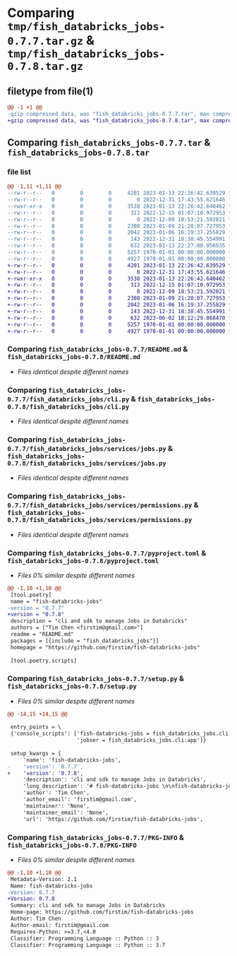 # Comparing `tmp/fish_databricks_jobs-0.7.7.tar.gz` & `tmp/fish_databricks_jobs-0.7.8.tar.gz`

## filetype from file(1)

```diff
@@ -1 +1 @@
-gzip compressed data, was "fish_databricks_jobs-0.7.7.tar", max compression
+gzip compressed data, was "fish_databricks_jobs-0.7.8.tar", max compression
```

## Comparing `fish_databricks_jobs-0.7.7.tar` & `fish_databricks_jobs-0.7.8.tar`

### file list

```diff
@@ -1,11 +1,11 @@
--rw-r--r--   0        0        0     4201 2023-01-13 22:26:42.639529 fish_databricks_jobs-0.7.7/README.md
--rw-r--r--   0        0        0        0 2022-12-31 17:43:55.621646 fish_databricks_jobs-0.7.7/fish_databricks_jobs/__init__.py
--rwxr-xr-x   0        0        0     3538 2023-01-13 22:26:42.640462 fish_databricks_jobs-0.7.7/fish_databricks_jobs/cli.py
--rw-r--r--   0        0        0      313 2022-12-15 01:07:10.972953 fish_databricks_jobs-0.7.7/fish_databricks_jobs/config.py
--rw-r--r--   0        0        0        0 2022-12-09 18:53:21.592021 fish_databricks_jobs-0.7.7/fish_databricks_jobs/services/__init__.py
--rw-r--r--   0        0        0     2380 2023-01-09 21:28:07.727953 fish_databricks_jobs-0.7.7/fish_databricks_jobs/services/jobs.py
--rw-r--r--   0        0        0     2042 2023-01-06 16:19:37.255829 fish_databricks_jobs-0.7.7/fish_databricks_jobs/services/permissions.py
--rw-r--r--   0        0        0      143 2022-12-31 18:38:45.554991 fish_databricks_jobs-0.7.7/fish_databricks_jobs/services/version.py
--rw-r--r--   0        0        0      632 2023-01-13 22:27:08.056935 fish_databricks_jobs-0.7.7/pyproject.toml
--rw-r--r--   0        0        0     5257 1970-01-01 00:00:00.000000 fish_databricks_jobs-0.7.7/setup.py
--rw-r--r--   0        0        0     4927 1970-01-01 00:00:00.000000 fish_databricks_jobs-0.7.7/PKG-INFO
+-rw-r--r--   0        0        0     4201 2023-01-13 22:26:42.639529 fish_databricks_jobs-0.7.8/README.md
+-rw-r--r--   0        0        0        0 2022-12-31 17:43:55.621646 fish_databricks_jobs-0.7.8/fish_databricks_jobs/__init__.py
+-rwxr-xr-x   0        0        0     3538 2023-01-13 22:26:42.640462 fish_databricks_jobs-0.7.8/fish_databricks_jobs/cli.py
+-rw-r--r--   0        0        0      313 2022-12-15 01:07:10.972953 fish_databricks_jobs-0.7.8/fish_databricks_jobs/config.py
+-rw-r--r--   0        0        0        0 2022-12-09 18:53:21.592021 fish_databricks_jobs-0.7.8/fish_databricks_jobs/services/__init__.py
+-rw-r--r--   0        0        0     2380 2023-01-09 21:28:07.727953 fish_databricks_jobs-0.7.8/fish_databricks_jobs/services/jobs.py
+-rw-r--r--   0        0        0     2042 2023-01-06 16:19:37.255829 fish_databricks_jobs-0.7.8/fish_databricks_jobs/services/permissions.py
+-rw-r--r--   0        0        0      143 2022-12-31 18:38:45.554991 fish_databricks_jobs-0.7.8/fish_databricks_jobs/services/version.py
+-rw-r--r--   0        0        0      632 2023-06-02 18:12:29.868470 fish_databricks_jobs-0.7.8/pyproject.toml
+-rw-r--r--   0        0        0     5257 1970-01-01 00:00:00.000000 fish_databricks_jobs-0.7.8/setup.py
+-rw-r--r--   0        0        0     4927 1970-01-01 00:00:00.000000 fish_databricks_jobs-0.7.8/PKG-INFO
```

### Comparing `fish_databricks_jobs-0.7.7/README.md` & `fish_databricks_jobs-0.7.8/README.md`

 * *Files identical despite different names*

### Comparing `fish_databricks_jobs-0.7.7/fish_databricks_jobs/cli.py` & `fish_databricks_jobs-0.7.8/fish_databricks_jobs/cli.py`

 * *Files identical despite different names*

### Comparing `fish_databricks_jobs-0.7.7/fish_databricks_jobs/services/jobs.py` & `fish_databricks_jobs-0.7.8/fish_databricks_jobs/services/jobs.py`

 * *Files identical despite different names*

### Comparing `fish_databricks_jobs-0.7.7/fish_databricks_jobs/services/permissions.py` & `fish_databricks_jobs-0.7.8/fish_databricks_jobs/services/permissions.py`

 * *Files identical despite different names*

### Comparing `fish_databricks_jobs-0.7.7/pyproject.toml` & `fish_databricks_jobs-0.7.8/pyproject.toml`

 * *Files 0% similar despite different names*

```diff
@@ -1,10 +1,10 @@
 [tool.poetry]
 name = "fish-databricks-jobs"
-version = "0.7.7"
+version = "0.7.8"
 description = "cli and sdk to manage Jobs in Databricks"
 authors = ["Tim Chen <firstim@gmail.com>"]
 readme = "README.md"
 packages = [{include = "fish_databricks_jobs"}]
 homepage = "https://github.com/firstim/fish-databricks-jobs"
 
 [tool.poetry.scripts]
```

### Comparing `fish_databricks_jobs-0.7.7/setup.py` & `fish_databricks_jobs-0.7.8/setup.py`

 * *Files 0% similar despite different names*

```diff
@@ -14,15 +14,15 @@
 
 entry_points = \
 {'console_scripts': ['fish-databricks-jobs = fish_databricks_jobs.cli:app',
                      'jobser = fish_databricks_jobs.cli:app']}
 
 setup_kwargs = {
     'name': 'fish-databricks-jobs',
-    'version': '0.7.7',
+    'version': '0.7.8',
     'description': 'cli and sdk to manage Jobs in Databricks',
     'long_description': '# fish-databricks-jobs \n\nfish-databricks-jobs is cli and python sdk to manage Jobs for Databricks. e.g assign permissions to multiple jobs. User can filter jobs by job name or tags.  \n\nThe functionality of current [databricks-cli(v0.17.4)](https://pypi.org/project/databricks-cli/) is limited on the `jobs` api. e.g it can not assign job permission.\n\nWith `fish-databricks-jobs`, you can assign job permission, e.g: \n\nto assign group `mygroup` with permission `can_manage` to job by filter `843966944901662`(job_id) \n```angular2html\n$ fish-databricks-jobs permission-assign mygroup --type group --level can_manage --filter 843966944901662\n```\n# Installation\nPython Version >= 3.7 \n```\n$ pip install --upgrade fish-databricks-jobs\n```\n```angular2html\n$ fish-databricks-jobs --version\nVersion: 0.6.8\n```\n# Usage\n### permission-assign\n```\n$ fish-databricks-jobs permission-assign -h\n\n Usage: fish-databricks-jobs permission-assign [OPTIONS] NAME\n\n Assign permission to user\n\n╭─ Arguments ─────────────────────────────────────────────────────────────────────────────────────────────────────────────╮\n│ *    name      TEXT  User name, group name or serive principal id. Who will receive the permisssion. [default: None]    │\n│                      [required]                                                                                         │\n╰─────────────────────────────────────────────────────────────────────────────────────────────────────────────────────────╯\n╭─ Options ───────────────────────────────────────────────────────────────────────────────────────────────────────────────╮\n│    --type     -t      [user|principal|group]                Permission receiver type. [default: user]                   │\n│ *  --level    -l      [can_view|can_manage|can_manage_run]  Permission level. [default: None] [required]                │\n│    --filter   -f      TEXT                                  filter jobs, case insensitively. [default: None]            │\n│    --profile  -p      TEXT                                  profile name in ~/.databrickscfg [default: DEFAULT]         │\n│    --force                                                  Attempt to assign permission without prompting for          │\n│                                                             confirmation. **Use this flag with caution**                │\n│    --help     -h                                            Show this message and exit.                                 │\n╰─────────────────────────────────────────────────────────────────────────────────────────────────────────────────────────╯\n```\n### use as sdk to list jobs\nin databricks\' notebook\n```\n%pip install fish-databricks-jobs\n```\n\n```python\nfrom fish_databricks_jobs.services.jobs import JobsService, Job\nhost = f\'https://{spark.conf.get("spark.databricks.workspaceUrl")}\'\ntoken = \'exampletokenc0e27d8b91fd8c0144f0a23\'\n\njob_list = JobsService(host, token).list()\ndf = spark.createDataFrame(job_list)\n\ndisplay(df)\n```\n# Config authentication\nfish-databricks-jobs uses same config file as `databricks-cli`. e.g.`~/.databrickscfg` for macOS. Similar for Windows.\n```\n[DEFAULT]\nhost = https://example.cloud.databricks.com\ntoken = exampletokenc0e27d8b91fd8c0144f0a23\n```\n\n\n\n',
     'author': 'Tim Chen',
     'author_email': 'firstim@gmail.com',
     'maintainer': 'None',
     'maintainer_email': 'None',
     'url': 'https://github.com/firstim/fish-databricks-jobs',
```

### Comparing `fish_databricks_jobs-0.7.7/PKG-INFO` & `fish_databricks_jobs-0.7.8/PKG-INFO`

 * *Files 0% similar despite different names*

```diff
@@ -1,10 +1,10 @@
 Metadata-Version: 2.1
 Name: fish-databricks-jobs
-Version: 0.7.7
+Version: 0.7.8
 Summary: cli and sdk to manage Jobs in Databricks
 Home-page: https://github.com/firstim/fish-databricks-jobs
 Author: Tim Chen
 Author-email: firstim@gmail.com
 Requires-Python: >=3.7,<4.0
 Classifier: Programming Language :: Python :: 3
 Classifier: Programming Language :: Python :: 3.7
```

